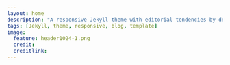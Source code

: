 ```yaml
---
layout: home
description: "A responsive Jekyll theme with editorial tendencies by designer Michael Rose."
tags: [Jekyll, theme, responsive, blog, template]
image:
  feature: header1024-1.png
  credit:
  creditlink:
---
```

